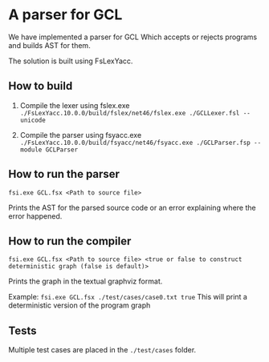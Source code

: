 #  A parser for GCL
We have implemented a parser for GCL Which accepts or rejects programs and builds AST for them. 

The solution is built using FsLexYacc.

## How to build
1. Compile the lexer using fslex.exe
`./FsLexYacc.10.0.0/build/fslex/net46/fslex.exe ./GCLLexer.fsl --unicode`

2. Compile the parser using fsyacc.exe
`./FsLexYacc.10.0.0/build/fsyacc/net46/fsyacc.exe ./GCLParser.fsp --module GCLParser`

## How to run the parser
`fsi.exe GCL.fsx <Path to source file>` 

Prints the AST for the parsed source code or an error explaining where the error happened.

## How to run the compiler
`fsi.exe GCL.fsx <Path to source file> <true or false to construct deterministic graph (false is default)>` 

Prints the graph in the textual graphviz format.

Example:
`fsi.exe GCL.fsx ./test/cases/case0.txt true`
This will print a deterministic version of the program graph


## Tests
Multiple test cases are placed in the `./test/cases` folder.


